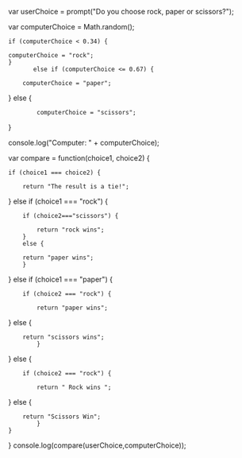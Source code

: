 var userChoice = prompt("Do you choose rock, paper or scissors?");

var computerChoice = Math.random();
    
    if (computerChoice < 0.34) {
        
	computerChoice = "rock";
    } 
           else if (computerChoice <= 0.67) {
            
		computerChoice = "paper";
} 
                 else {
                
		    computerChoice = "scissors";
} 

console.log("Computer: " + computerChoice);


var compare = function(choice1, choice2) {
    
	if (choice1 === choice2) {
        	
		return "The result is a tie!";
}
    	else if (choice1 === "rock") {
        
		if (choice2==="scissors") {
            		
			return "rock wins";
        }
        else {
                
		return "paper wins";
        }
    
}
	else if (choice1 === "paper") {
        
		if (choice2 === "rock") {
                
			return "paper wins";
}
        else {
        
		return "scissors wins";
            }    
}
	else {
        
		if (choice2 === "rock") {
                
			return " Rock wins ";
}
        else {
                
		return "Scissors Win";
            }
    }
}
 console.log(compare(userChoice,computerChoice));	
